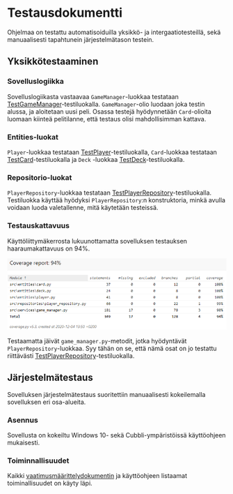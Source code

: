 # Testausdokumentti

Ohjelmaa on testattu automatisoiduilla yksikkö- ja intergaatiotesteillä, sekä manuaalisesti tapahtunein järjestelmätason testein.

## Yksikkötestaaminen

### Sovelluslogiikka

Sovelluslogiikasta vastaavaa `GameManager`-luokkaa testataan [TestGameManager](..\src\tests\services\test_game_manager.py)-testiluokalla. `GameManager`-olio luodaan joka testin alussa, ja aloitetaan uusi peli. Osassa testejä hyödynnetään `Card`-olioita luomaan kiinteä pelitilanne, että testaus olisi mahdollisimman kattava.

### Entities-luokat

`Player`-luokkaa testataan [TestPlayer](..\src\tests\entities\player_test.py)-testiluokalla, `Card`-luokkaa testataan [TestCard](..\src\tests\entities\card_test.py)-testiluokalla ja `Deck` -luokkaa [TestDeck](..\src\tests\entities\deck_test.py)-testiluokalla.

### Repositorio-luokat

`PlayerRepository`-luokkaa testataan [TestPlayerRepository](..\src\tests\repository\test_player_repository.py)-testiluokalla. Testiluokka käyttää hyödyksi `PlayerRepository`:n konstruktoria, minkä avulla voidaan luoda valetallenne, mitä käytetään testeissä.

### Testauskattavuus

Käyttöliittymäkerrosta lukuunottamatta sovelluksen testauksen haaraumakattavuus on 94%.

![testikattavuus.png](kuvat\testikattavuus.png)

Testaamatta jäivät `game_manager.py`-metodit, jotka hyödyntävät `PlayerRepository`-luokkaa. Syy tähän on se, että nämä osat on jo testattu riittävästi [TestPlayerRepository](..\src\tests\repository\test_player_repository.py)-testiluokalla.

## Järjestelmätestaus

Sovelluksen järjestelmätestaus suoritettiin manuaalisesti kokeilemalla sovelluksen eri osa-alueita.

### Asennus

Sovellusta on kokeiltu Windows 10- sekä Cubbli-ympäristöissä käyttöohjeen mukaisesti.

### Toiminnallisuudet

Kaikki [vaatimusmäärittelydokumentin](vaatimusmaarittely.md) ja käyttöohjeen listaamat toiminallisuudet on käyty läpi.
